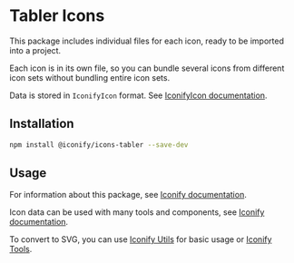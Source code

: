 # Tabler Icons

This package includes individual files for each icon, ready to be imported into a project.

Each icon is in its own file, so you can bundle several icons from different icon sets without bundling entire icon sets.

Data is stored in `IconifyIcon` format. See [IconifyIcon documentation](https://iconify.design/docs/types/iconify-icon.html).

## Installation

```bash
npm install @iconify/icons-tabler --save-dev
```

## Usage

For information about this package, see [Iconify documentation](https://iconify.design/docs/icons/icons.html).

Icon data can be used with many tools and components, see [Iconify documentation](https://iconify.design/docs/usage/).

To convert to SVG, you can use [Iconify Utils](https://iconify.design/docs/libraries/utils/examples/export-svgs-from-icon-set.html) for basic usage or [Iconify Tools](https://iconify.design/docs/libraries/tools/).
